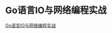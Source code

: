 # Go语言IO与网络编程实战

[Go语言IO与网络编程实战](https://search-operate.bj.bcebos.com/ourlearn/74a30810409cd56b89a6252a889a9b63.mp4 ':include :type=video width=90% controls=true style="margin-left:5%;"')